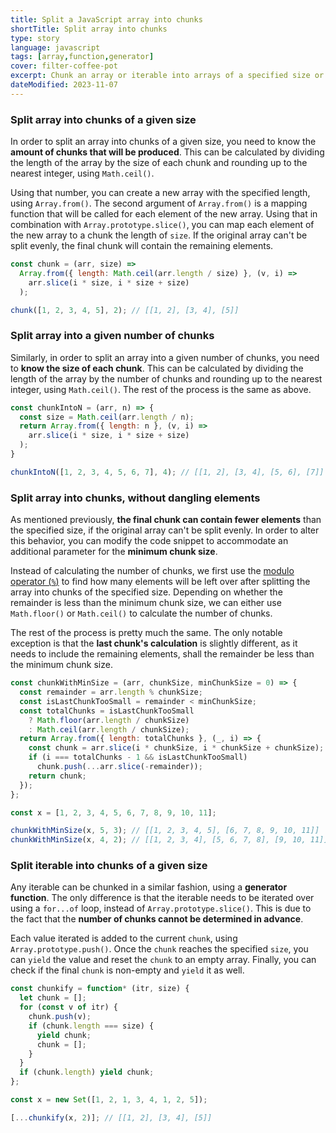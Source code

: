 ```yaml
---
title: Split a JavaScript array into chunks
shortTitle: Split array into chunks
type: story
language: javascript
tags: [array,function,generator]
cover: filter-coffee-pot
excerpt: Chunk an array or iterable into arrays of a specified size or a given number of chunks.
dateModified: 2023-11-07
---
```


### Split array into chunks of a given size

In order to split an array into chunks of a given size, you need to know the **amount of chunks that will be produced**. This can be calculated by dividing the length of the array by the size of each chunk and rounding up to the nearest integer, using `Math.ceil()`.

Using that number, you can create a new array with the specified length, using `Array.from()`. The second argument of `Array.from()` is a mapping function that will be called for each element of the new array. Using that in combination with `Array.prototype.slice()`, you can map each element of the new array to a chunk the length of `size`. If the original array can't be split evenly, the final chunk will contain the remaining elements.

```js
const chunk = (arr, size) =>
  Array.from({ length: Math.ceil(arr.length / size) }, (v, i) =>
    arr.slice(i * size, i * size + size)
  );

chunk([1, 2, 3, 4, 5], 2); // [[1, 2], [3, 4], [5]]
```

### Split array into a given number of chunks

Similarly, in order to split an array into a given number of chunks, you need to **know the size of each chunk**. This can be calculated by dividing the length of the array by the number of chunks and rounding up to the nearest integer, using `Math.ceil()`. The rest of the process is the same as above.

```js
const chunkIntoN = (arr, n) => {
  const size = Math.ceil(arr.length / n);
  return Array.from({ length: n }, (v, i) =>
    arr.slice(i * size, i * size + size)
  );
}

chunkIntoN([1, 2, 3, 4, 5, 6, 7], 4); // [[1, 2], [3, 4], [5, 6], [7]]
```

### Split array into chunks, without dangling elements

As mentioned previously, **the final chunk can contain fewer elements** than the specified size, if the original array can't be split evenly. In order to alter this behavior, you can modify the code snippet to accommodate an additional parameter for the **minimum chunk size**.

Instead of calculating the number of chunks, we first use the [modulo operator (`%`)](https://developer.mozilla.org/en-US/docs/Web/JavaScript/Reference/Operators/Remainder) to find how many elements will be left over after splitting the array into chunks of the specified size. Depending on whether the remainder is less than the minimum chunk size, we can either use `Math.floor()` or `Math.ceil()` to calculate the number of chunks.

The rest of the process is pretty much the same. The only notable exception is that the **last chunk's calculation** is slightly different, as it needs to include the remaining elements, shall the remainder be less than the minimum chunk size.

```js
const chunkWithMinSize = (arr, chunkSize, minChunkSize = 0) => {
  const remainder = arr.length % chunkSize;
  const isLastChunkTooSmall = remainder < minChunkSize;
  const totalChunks = isLastChunkTooSmall
    ? Math.floor(arr.length / chunkSize)
    : Math.ceil(arr.length / chunkSize);
  return Array.from({ length: totalChunks }, (_, i) => {
    const chunk = arr.slice(i * chunkSize, i * chunkSize + chunkSize);
    if (i === totalChunks - 1 && isLastChunkTooSmall)
      chunk.push(...arr.slice(-remainder));
    return chunk;
  });
};

const x = [1, 2, 3, 4, 5, 6, 7, 8, 9, 10, 11];

chunkWithMinSize(x, 5, 3); // [[1, 2, 3, 4, 5], [6, 7, 8, 9, 10, 11]]
chunkWithMinSize(x, 4, 2); // [[1, 2, 3, 4], [5, 6, 7, 8], [9, 10, 11]]
```

### Split iterable into chunks of a given size

Any iterable can be chunked in a similar fashion, using a **generator function**. The only difference is that the iterable needs to be iterated over using a `for...of` loop, instead of `Array.prototype.slice()`. This is due to the fact that the **number of chunks cannot be determined in advance**.

Each value iterated is added to the current `chunk`, using `Array.prototype.push()`. Once the `chunk` reaches the specified `size`, you can `yield` the value and reset the `chunk` to an empty array. Finally, you can check if the final `chunk` is non-empty and `yield` it as well.

```js
const chunkify = function* (itr, size) {
  let chunk = [];
  for (const v of itr) {
    chunk.push(v);
    if (chunk.length === size) {
      yield chunk;
      chunk = [];
    }
  }
  if (chunk.length) yield chunk;
};

const x = new Set([1, 2, 1, 3, 4, 1, 2, 5]);

[...chunkify(x, 2)]; // [[1, 2], [3, 4], [5]]
```
